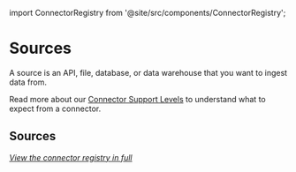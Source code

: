 import ConnectorRegistry from '@site/src/components/ConnectorRegistry';

# Sources

A source is an API, file, database, or data warehouse that you want to ingest data from.

Read more about our [Connector Support Levels](/platform/integrations/connector-support-levels) to understand what to expect from a connector.

## Sources

<ConnectorRegistry type="source"/>

_[View the connector registry in full](/integrations)_
